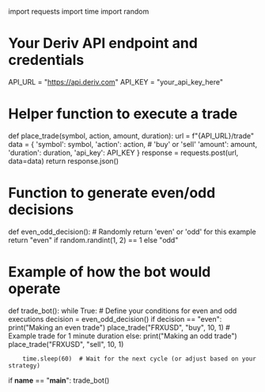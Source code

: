 import requests
import time
import random

# Your Deriv API endpoint and credentials
API_URL = "https://api.deriv.com"
API_KEY = "your_api_key_here"

# Helper function to execute a trade
def place_trade(symbol, action, amount, duration):
    url = f"{API_URL}/trade"
    data = {
        'symbol': symbol,
        'action': action,  # 'buy' or 'sell'
        'amount': amount,
        'duration': duration,
        'api_key': API_KEY
    }
    response = requests.post(url, data=data)
    return response.json()

# Function to generate even/odd decisions
def even_odd_decision():
    # Randomly return 'even' or 'odd' for this example
    return "even" if random.randint(1, 2) == 1 else "odd"

# Example of how the bot would operate
def trade_bot():
    while True:
        # Define your conditions for even and odd executions
        decision = even_odd_decision()
        if decision == "even":
            print("Making an even trade")
            place_trade("FRXUSD", "buy", 10, 1)  # Example trade for 1 minute duration
        else:
            print("Making an odd trade")
            place_trade("FRXUSD", "sell", 10, 1)
        
        time.sleep(60)  # Wait for the next cycle (or adjust based on your strategy)

if __name__ == "__main__":
    trade_bot()


<!---
Anony130/Anony130 is a ✨ special ✨ repository because its `README.md` (this file) appears on your GitHub profile.
You can click the Preview link to take a look at your changes.
--->
